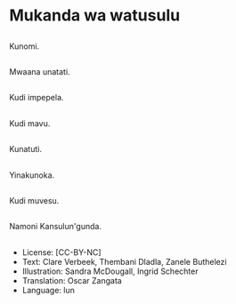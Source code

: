 # Mukanda wa watusulu

##
Kunomi.

##
Mwaana unatati.

##
Kudi impepela.

##
Kudi mavu.

##
Kunatuti.

##
Yinakunoka.

##
Kudi muvesu.

##
Namoni Kansulun'gunda.

##
* License: [CC-BY-NC]
* Text: Clare Verbeek, Thembani Dladla, Zanele Buthelezi
* Illustration: Sandra McDougall, Ingrid Schechter
* Translation: Oscar Zangata
* Language: lun
